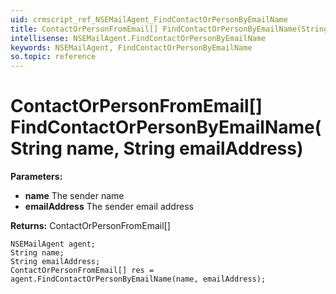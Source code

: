 ```yaml
---
uid: crmscript_ref_NSEMailAgent_FindContactOrPersonByEmailName
title: ContactOrPersonFromEmail[] FindContactOrPersonByEmailName(String name, String emailAddress)
intellisense: NSEMailAgent.FindContactOrPersonByEmailName
keywords: NSEMailAgent, FindContactOrPersonByEmailName
so.topic: reference
---
```


# ContactOrPersonFromEmail[] FindContactOrPersonByEmailName(String name, String emailAddress)

**Parameters:**
 - **name** The sender name
 - **emailAddress** The sender email address

**Returns:** ContactOrPersonFromEmail[]

```crmscript
NSEMailAgent agent;
String name;
String emailAddress;
ContactOrPersonFromEmail[] res = agent.FindContactOrPersonByEmailName(name, emailAddress);
```

